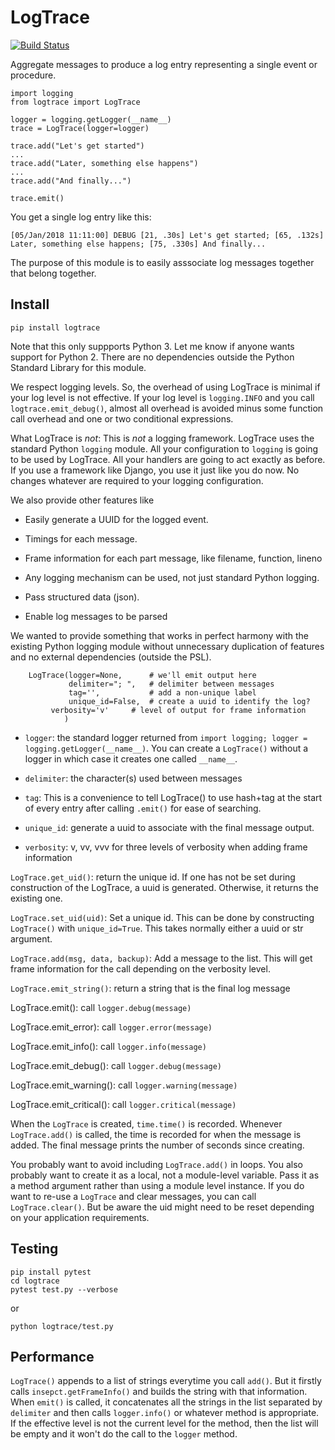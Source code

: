 LogTrace
========

[![Build Status](https://travis-ci.org/paul-wolf/logtrace.svg?branch=master)](https://travis-ci.org/paul-wolf/logtrace)

Aggregate messages to produce a log entry representing a single event or procedure.

```
import logging
from logtrace import LogTrace

logger = logging.getLogger(__name__)
trace = LogTrace(logger=logger)

trace.add("Let's get started")
...
trace.add("Later, something else happens")
...
trace.add("And finally...")

trace.emit()
```

You get a single log entry like this:

```
[05/Jan/2018 11:11:00] DEBUG [21, .30s] Let's get started; [65, .132s] Later, something else happens; [75, .330s] And finally...
```

The purpose of this module is to easily asssociate log messages
together that belong together.

Install
-------

	pip install logtrace

Note that this only suppports Python 3. Let me know if anyone wants support for Python 2. There are no dependencies outside the Python Standard Library for this module. 

We respect logging levels. So, the overhead of using LogTrace is minimal if your log level is not effective. If your log level is `logging.INFO` and you call `logtrace.emit_debug()`, almost all overhead is avoided minus some function call overhead and one or two conditional expressions. 

What LogTrace is *not*: This is *not* a logging framework. LogTrace uses the standard Python `logging` module. All your configuration to `logging` is going to be used by LogTrace. All your handlers are going to act exactly as before. If you use a framework like Django, you use it just like you do now. No changes whatever are required to your logging configuration. 

We also provide other features like

* Easily generate a UUID for the logged event.

* Timings for each message.

* Frame information for each part message, like filename, function, lineno

* Any logging mechanism can be used, not just standard Python logging.

* Pass structured data (json).

* Enable log messages to be parsed

We wanted to provide something that works in perfect harmony with the
existing Python logging module without unnecessary duplication of
features and no external dependencies (outside the PSL).

```
    LogTrace(logger=None,      # we'll emit output here
             delimiter="; ",   # delimiter between messages
             tag='',           # add a non-unique label 
             unique_id=False,  # create a uuid to identify the log?
	     verbosity='v'     # level of output for frame information
            )
```

* `logger`: the standard logger returned from `import logging; logger
  = logging.getLogger(__name__)`. You can create a `LogTrace()`
  without a logger in which case it creates one called `__name__`.

* `delimiter`: the character(s) used between messages

* `tag`: This is a convenience to tell LogTrace() to use hash+tag at
  the start of every entry after calling `.emit()` for ease of
  searching.

* `unique_id`: generate a uuid to associate with the final message output.

* `verbosity`: v, vv, vvv for three levels of verbosity when adding
  frame information

`LogTrace.get_uid()`: return the unique id. If one has not be set during construction of the LogTrace, a uuid is generated. Otherwise, it returns the existing one. 

`LogTrace.set_uid(uid)`: Set a unique id. This can be done by constructing `LogTrace()` with `unique_id=True`. This takes normally either a uuid or str argument.  

`LogTrace.add(msg, data, backup)`: Add a message to the list. This will get frame information for the call depending on the verbosity level. 

`LogTrace.emit_string()`: return a string that is the final log message

LogTrace.emit(): call `logger.debug(message)` 

LogTrace.emit_error): call `logger.error(message)`

LogTrace.emit_info(): call `logger.info(message)`

LogTrace.emit_debug(): call `logger.debug(message)`

LogTrace.emit_warning(): call `logger.warning(message)`

LogTrace.emit_critical(): call `logger.critical(message)`

When the `LogTrace` is created, `time.time()` is recorded. Whenever `LogTrace.add()` is called, the time is recorded for when the message is added. The final message prints the number of seconds since creating.

You probably want to avoid including `LogTrace.add()` in loops. You also probably want to create it as a local, not a module-level variable. Pass it as a method argument rather than using a module level instance. If you do want to re-use a `LogTrace` and clear messages, you can call `LogTrace.clear()`. But be aware the uid might need to be reset depending on your application requirements. 

Testing
-------

	pip install pytest
	cd logtrace
 	pytest test.py --verbose

or

	python logtrace/test.py



Performance
-----------

`LogTrace()` appends to a list of strings everytime you call `add()`. But it firstly calls `insepct.getFrameInfo()` and builds the string with that information. When `emit()` is called, it concatenates all the strings in the list separated by `delimiter` and then calls `logger.info()` or whatever method is appropriate. If the effective level is not the current level for the method, then the list will be empty and it won't do the call to the `logger` method.
